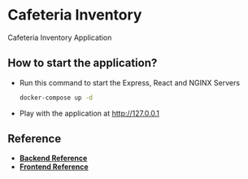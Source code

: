 # Cafeteria Inventory

Cafeteria Inventory Application

## How to start the application?

- Run this command to start the Express, React and NGINX Servers
  ```bash
  docker-compose up -d
  ```
- Play with the application at http://127.0.0.1

## Reference

- **[Backend Reference]**
- **[Frontend Reference]**

[Backend Reference]: cafeteria_inventory_api/README.md
[Frontend Reference]: cafeteria_inventory_webui/README.md
